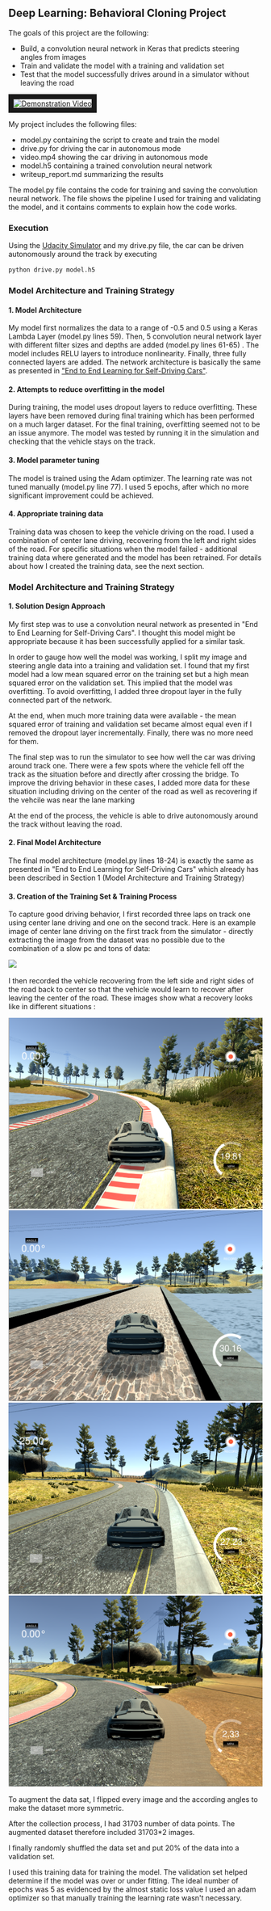 ## Deep Learning: Behavioral Cloning Project

The goals of this project are the following:
* Build, a convolution neural network in Keras that predicts steering angles from images
* Train and validate the model with a training and validation set
* Test that the model successfully drives around in a simulator without leaving the road

<a href="https://www.youtube.com/watch?v=W6mD52oXCfw&feature=youtu.be
" target="_blank"><img src="https://www.youtube.com/watch?v=W6mD52oXCfw&feature=youtu.be/0.jpg" 
alt="Demonstration Video" width="240" height="180" border="10" /></a>

My project includes the following files:
* model.py containing the script to create and train the model
* drive.py for driving the car in autonomous mode
* video.mp4 showing the car driving in autonomous mode
* model.h5 containing a trained convolution neural network 
* writeup_report.md summarizing the results

The model.py file contains the code for training and saving the convolution neural network. The file shows the pipeline I used for training and validating the model, and it contains comments to explain how the code works.

### Execution
Using the [Udacity Simulator](https://github.com/udacity/self-driving-car-sim) and my drive.py file, the car can be driven autonomously around the track by executing 
```sh
python drive.py model.h5
```

### Model Architecture and Training Strategy

#### 1. Model Architecture

My model first normalizes the data to a range of -0.5 and 0.5 using a Keras Lambda Layer (model.py lines 59). Then, 5 convolution neural network layer with different filter sizes and depths are added (model.py lines 61-65) . The model includes RELU layers to introduce nonlinearity. Finally, three fully connected layers are added.
The network architecture is basically the same as presented in ["End to End Learning for Self-Driving Cars"](http://images.nvidia.com/content/tegra/automotive/images/2016/solutions/pdf/end-to-end-dl-using-px.pdf).

#### 2. Attempts to reduce overfitting in the model

During training, the model uses dropout layers to reduce overfitting. These layers have been removed during final training which has been performed on a much larger dataset. For the final training, overfitting seemed not to be an issue anymore.
The model was tested by running it in the simulation and checking that the vehicle stays on the track.

#### 3. Model parameter tuning

The model is trained using the Adam optimizer. The learning rate was not tuned manually (model.py line 77).
I used 5 epochs, after which no more significant improvement could be achieved.

#### 4. Appropriate training data

Training data was chosen to keep the vehicle driving on the road. I used a combination of center lane driving, recovering from the left and right sides of the road. For specific situations when the model failed - additional training data where generated and the model has been retrained.
For details about how I created the training data, see the next section. 

### Model Architecture and Training Strategy

#### 1. Solution Design Approach

My first step was to use a convolution neural network as presented in "End to End Learning for Self-Driving Cars". I thought this model might be appropriate because it has been successfully applied for a similar task.

In order to gauge how well the model was working, I split my image and steering angle data into a training and validation set. I found that my first model had a low mean squared error on the training set but a high mean squared error on the validation set. This implied that the model was overfitting. 
To avoid overfitting, I added three dropout layer in the fully connected part of the network.

At the end, when much more training data were available - the mean squared error of training and validation set became almost equal even if I removed the dropout layer incrementally. Finally, there was no more need for them.

The final step was to run the simulator to see how well the car was driving around track one. There were a few spots where the vehicle fell off the track as the situation before and directly after crossing the bridge.
To improve the driving behavior in these cases, I added more data for these situation including driving on the center of the road as well as recovering if the vehcile was near the lane marking

At the end of the process, the vehicle is able to drive autonomously around the track without leaving the road.

#### 2. Final Model Architecture

The final model architecture (model.py lines 18-24) is exactly the same as presented in "End to End Learning for Self-Driving Cars" which already has been described in Section 1 (Model Architecture and Training Strategy)

#### 3. Creation of the Training Set & Training Process

To capture good driving behavior, I first recorded three laps on track one using center lane driving and one on the second track. Here is an example image of center lane driving on the first track from the simulator - directly extracting the image from the dataset was no possible due to the combination of a slow pc and tons of data:

![](center.png) 

I then recorded the vehicle recovering from the left side and right sides of the road back to center so that the vehicle would learn to recover after leaving the center of the road. These images show what a recovery looks like in different situations :

![alt text](images/recover1.png)
![alt text](images/recover2.png)
![alt text](images/recover3.png)
![alt text](images/recover4.png)

To augment the data sat, I flipped every image and the according angles to make the dataset more symmetric.

After the collection process, I had 31703 number of data points. The augmented dataset therefore included 31703*2 images.

I finally randomly shuffled the data set and put 20% of the data into a validation set. 

I used this training data for training the model. The validation set helped determine if the model was over or under fitting. The ideal number of epochs was 5 as evidenced by the almost static loss value
I used an adam optimizer so that manually training the learning rate wasn't necessary.
